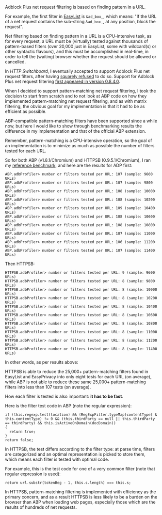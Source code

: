 Adblock Plus net request filtering is based on finding pattern in a URL.

For example, the first filter in [EasyList](https://easylist.adblockplus.org/en/) is `&ad_box_`, which means: "If the URL of a net request contains the sub-string `&ad_box_`, at any position, block the request".

Net filtering based on finding pattern in a URL is a CPU-intensive task, as for every request, a URL must be (virtually) tested against thousands of pattern-based filters (over 20,000 just in EasyList, some with wildcard(s) or other syntactic flavours), and this must be accomplished in real-time, in order to tell the (waiting) browser whether the request should be allowed or cancelled.

In _HTTP Switchboard_, I eventually accepted to support Adblock Plus net request filters, after having [squarely refused](/gorhill/httpswitchboard/issues/149#issuecomment-32458730) to do so. Support for Adblock Plus net request filtering [first appeared in version 0.8.4.0](/gorhill/httpswitchboard/wiki/Change-log#0840).

When I decided to support pattern-matching net request filtering, I took the decision to start from scratch and to not look at ABP code on how they implemented pattern-matching net request filtering, and as with matrix filtering, the obvious goal for my implementation is that it had to be as efficient as possible.

ABP-compatible pattern-matching filters have been supported since a while now, but here I would like to show through benchmarking results the difference in my implementation and that of the official ABP extension. 

Remember, pattern-matching is a CPU-intensive operation, so the goal of an implementation is to minimize as much as possible the number of filters tested for each URL.

So for both ABP (v1.8.1/Chromium) and HTTPSB (0.9.5.1/Chromium), I ran my [reference benchmark](/gorhill/httpswitchboard/wiki/Comparative-benchmarks-against-widely-used-blockers:-Top-15-Most-Popular-News-Websites), and here are the results for ADP first:

    ABP.adbProfiler> number or filters tested per URL: 107 (sample: 9600 URLs)
    ABP.adbProfiler> number or filters tested per URL: 107 (sample: 9800 URLs)
    ABP.adbProfiler> number or filters tested per URL: 108 (sample: 10000 URLs)
    ABP.adbProfiler> number or filters tested per URL: 108 (sample: 10200 URLs)
    ABP.adbProfiler> number or filters tested per URL: 109 (sample: 10400 URLs)
    ABP.adbProfiler> number or filters tested per URL: 108 (sample: 10600 URLs)
    ABP.adbProfiler> number or filters tested per URL: 108 (sample: 10800 URLs)
    ABP.adbProfiler> number or filters tested per URL: 107 (sample: 11000 URLs)
    ABP.adbProfiler> number or filters tested per URL: 106 (sample: 11200 URLs)
    ABP.adbProfiler> number or filters tested per URL: 107 (sample: 11400 URLs)

Then HTTPSB:

    HTTPSB.adbProfiler> number or filters tested per URL: 9 (sample: 9600 URLs)
    HTTPSB.adbProfiler> number or filters tested per URL: 8 (sample: 9800 URLs)
    HTTPSB.adbProfiler> number or filters tested per URL: 8 (sample: 10000 URLs)
    HTTPSB.adbProfiler> number or filters tested per URL: 8 (sample: 10200 URLs)
    HTTPSB.adbProfiler> number or filters tested per URL: 8 (sample: 10400 URLs)
    HTTPSB.adbProfiler> number or filters tested per URL: 8 (sample: 10600 URLs)
    HTTPSB.adbProfiler> number or filters tested per URL: 8 (sample: 10800 URLs)
    HTTPSB.adbProfiler> number or filters tested per URL: 8 (sample: 11000 URLs)
    HTTPSB.adbProfiler> number or filters tested per URL: 8 (sample: 11200 URLs)
    HTTPSB.adbProfiler> number or filters tested per URL: 8 (sample: 11400 URLs)

In other words, as per results above:

HTTPSB is able to reduce the 25,000+ pattern-matching filters found in EasyList and EasyPrivacy into only eight tests for each URL (on average), while ABP is not able to reduce these same 25,000+ pattern-matching filters into less than 107 tests (on average).

How each filter is tested is also important: **it has to be fast**.

Here is the filter test code in ABP (note the regular expression):

    if (this.regexp.test(location) && (RegExpFilter.typeMap[contentType] & this.contentType) != 0 && (this.thirdParty == null || this.thirdParty == thirdParty) && this.isActiveOnDomain(docDomain))
    {
      return true;
    }
    return false;

In HTTPSB, the test differs according to the filter type: at parse time, filters are categorized and an optimal representation is picked to store them, which means each filter is tested with optimal code.

For example, this is the test code for one of a very common filter (note that regular expression is used):

    return url.substr(tokenBeg - 1, this.s.length) === this.s;

In HTTPSB, pattern-matching filtering is implemented with efficiency as the primary concern, and as a result HTTPSB is less likely to be a burden on the browser than ABP when loading web pages, especially those which are the results of hundreds of net requests.